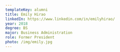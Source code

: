 ```yaml
---
templateKey: alumni
title: Emily Hirao
linkedIn: https://www.linkedin.com/in/emilyhirao/
year: 2018
degree: BS
major: Business Administration
role: Former President
photo: /img/emily.jpg
---
```

